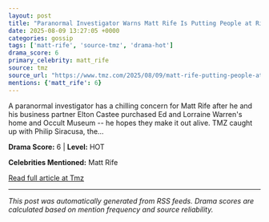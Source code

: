 ```yaml
---
layout: post
title: "Paranormal Investigator Warns Matt Rife Is Putting People at Risk After Occult Museum Purchase"
date: 2025-08-09 13:27:05 +0000
categories: gossip
tags: ['matt-rife', 'source-tmz', 'drama-hot']
drama_score: 6
primary_celebrity: matt_rife
source: tmz
source_url: "https://www.tmz.com/2025/08/09/matt-rife-putting-people-at-risk-occult-museum-purchase-warren-house/"
mentions: {'matt_rife': 6}
---
```


A paranormal investigator has a chilling concern for Matt Rife after he and his business partner Elton Castee purchased Ed and Lorraine Warren's home and Occult Museum -- he hopes they make it out alive. TMZ caught up with Philip Siracusa, the…

**Drama Score:** 6 | **Level:** HOT

**Celebrities Mentioned:** Matt Rife

[Read full article at Tmz](https://www.tmz.com/2025/08/09/matt-rife-putting-people-at-risk-occult-museum-purchase-warren-house/)

---
*This post was automatically generated from RSS feeds. Drama scores are calculated based on mention frequency and source reliability.*
